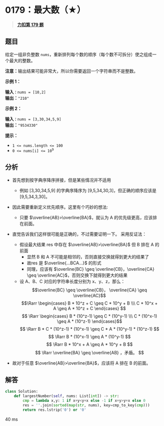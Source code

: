 # 0179：最大数（★）


> <u>**[力扣第 179 题](https://leetcode.cn/problems/largest-number/)**</u>

## 题目

<p>给定一组非负整数 <code>nums</code>，重新排列每个数的顺序（每个数不可拆分）使之组成一个最大的整数。</p>

<p><strong>注意：</strong>输出结果可能非常大，所以你需要返回一个字符串而不是整数。</p>



<p><strong>示例 1：</strong></p>

<pre>
<strong>输入<code>：</code></strong><code>nums = [10,2]</code>
<strong>输出：</strong><code>"210"</code></pre>

<p><strong>示例 2：</strong></p>

<pre>
<strong>输入<code>：</code></strong><code>nums = [3,30,34,5,9]</code>
<strong>输出：</strong><code>"9534330"</code>
</pre>



<p><strong>提示：</strong></p>

<ul>
<li><code>1 &lt;= nums.length &lt;= 100</code></li>
<li><code>0 &lt;= nums[i] &lt;= 10<sup>9</sup></code></li>
</ul>


## 分析

- 首先想到按字典序降序拼接，但是某些情况并不适用
	- 例如 [3,30,34,5,9] 的字典序降序为 [9,5,34,30,3]，但正确的顺序应该是 [9,5,34,3,30]。
- 因此需要重新定义优先顺序。这里有个巧妙的想法:
	- 只要 $\overline{AB}>\overline{BA}$，就认为 A 的优先级更高，应该排在前面。
- 直觉告诉我们这样很可能是正确的，不过需要证明一下。 采用反证法：
	- 假设最大结果 res 中存在 $\overline{AB}>\overline{BA}$ 但 B 排在 A 的前面
		- 显然 B 和 A 不可能是相邻的，否则直接交换就得到更大的结果了
		- 故res 是 $\overline{...BCA...}$ 的形式
		- 同理，应该有 $\overline{BC} \geq \overline{CB}，\overline{CA} \geq \overline{AC}$，否则交换下就得到更大的结果
	- 设 A、B、C 对应的字符串长度分别为 x、y、z，那么：
$$\overline{BC} \geq \overline{CB}，
\overline{CA} \geq \overline{AC}$$
$$\Rarr \begin{cases} 
B * 10^z + C \geq C * 10^y + B \\\
C * 10^x + A \geq A * 10^z + C 
\end{cases} $$
$$ \Rarr \begin{cases}
B * (10^z-1) \geq C * (10^y-1) \\\
C * (10^x-1) \geq A * (10^z-1) 
\end{cases}$$
$$ \Rarr B * C * (10^z-1) * (10^x-1) \geq C * A * (10^y-1) * (10^z-1) $$
$$ \Rarr B * (10^x-1) \geq A * (10^y-1) $$
$$ \Rarr B * 10^x + A \geq A * 10^y + B $$
$$ \Rarr \overline{BA} \geq \overline{AB}  ，矛盾。 $$
	
- 故对于任意 $\overline{AB}>\overline{BA}$，应该将 A 排在 B 的前面。

## 解答

```python
class Solution:
    def largestNumber(self, nums: List[int]) -> str:
        cmp = lambda x,y: 1 if x+y<y+x else -1 if x+y>y+x else 0
        res = ''.join(sorted(map(str, nums), key=cmp_to_key(cmp)))
        return res.lstrip('0') or '0'
```
40 ms



